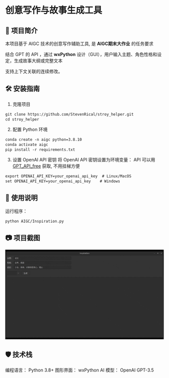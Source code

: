 # 创意写作与故事生成工具

## 📖 项目简介

本项目基于 AIGC 技术的创意写作辅助工具, 是  **AIGC期末大作业** 的任务要求

结合 GPT 的 API ，通过 **wxPython** 设计（GUI），用户输入主题、角色性格和设定，生成故事大纲或完整文本

支持上下文关联的连续修改。



## 🛠 安装指南

1. 克隆项目

```
git clone https://github.com/StevenRical/stroy_helper.git
cd stroy_helper
```

2. 配置 Python 环境
```
conda create -n aigc python=3.8.10
conda activate aigc
pip install -r requirements.txt
```

3. 设置 OpenAI API 密钥
    将 OpenAI API 密钥设置为环境变量：
    API 可以用 [GPT_API_free](https://github.com/chatanywhere/GPT_API_free?tab=readme-ov-file) 获取, 不用挂梯方便
```
export OPENAI_API_KEY=your_openai_api_key  # Linux/MacOS
set OPENAI_API_KEY=your_openai_api_key    # Windows
```



## 🚀 使用说明

运行程序：

```
python AIGC/Inspiration.py 
```



## 📷 项目截图

![out](assets/out.gif)




## 🛡 技术栈

编程语言： Python 3.8+
图形界面： wxPython
AI 模型： OpenAI GPT-3.5

